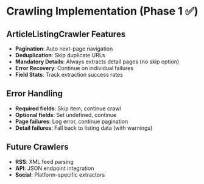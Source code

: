 # Crawling Implementation (Phase 1 ✅)

## ArticleListingCrawler Features

- **Pagination**: Auto next-page navigation
- **Deduplication**: Skip duplicate URLs
- **Mandatory Details**: Always extracts detail pages (no skip option)
- **Error Recovery**: Continue on individual failures
- **Field Stats**: Track extraction success rates

## Error Handling

- **Required fields**: Skip item, continue crawl
- **Optional fields**: Set undefined, continue
- **Page failures**: Log error, continue pagination
- **Detail failures**: Fall back to listing data (with warnings)

## Future Crawlers

- **RSS**: XML feed parsing
- **API**: JSON endpoint integration
- **Social**: Platform-specific extractors
